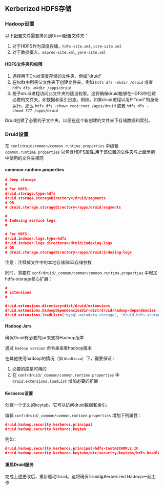 <!-- toc -->

## Kerberized HDFS存储
### Hadoop设置
以下配置文件需要拷贝到Druid配置文件夹：
1. 对于HDFS作为深度存储，`hdfs-site.xml`, `core-site.xml`
2. 对于数据摄入，`mapred-site.xml`, `yarn-site.xml`

#### HDFS文件夹和权限
1. 选择用于Druid深度存储的文件夹，例如"druid"
2. 在hdfs中所需父文件夹下创建文件夹，例如 `hdfs dfs -mkdir /druid` 或者 `hdfs dfs -mkdir /apps/druid`
3. 授予druid进程访问此文件夹的适当权限。这将确保druid能够在HDFS中创建必要的文件夹，如数据和索引日志。例如，如果druid进程以用户"root"的身份运行，那么 `hdfs dfs -chown root:root /apps/druid` 或者 `hdfs dfs -chmod 777 /apps/druid`

Druid创建了必要的子文件夹，以便在这个新创建的文件夹下存储数据和索引。

### Druid设置

在 `conf/druid/common/common.runtime.properties` 中编辑`common.runtime.properties` 以包含HDFS属性,用于该位置的文件夹与上面示例中使用的文件夹相同

#### common.runtime.properties
```json
# Deep storage
#
# For HDFS:
druid.storage.type=hdfs
druid.storage.storageDirectory=/druid/segments
# OR
# druid.storage.storageDirectory=/apps/druid/segments

#
# Indexing service logs
#

# For HDFS:
druid.indexer.logs.type=hdfs
druid.indexer.logs.directory=/druid/indexing-logs
# OR
# druid.storage.storageDirectory=/apps/druid/indexing-logs
```
注意：注释掉文件中的本地存储和S3存储参数

同时，需要在 `conf/druid/_common/common/common.runtime.properties` 中增加hdfs-storage核心扩展：

```json
#
# Extensions
#

druid.extensions.directory=dist/druid/extensions
druid.extensions.hadoopDependenciesDir=dist/druid/hadoop-dependencies
druid.extensions.loadList=["mysql-metadata-storage", "druid-hdfs-storage", "druid-kerberos"]
```

#### Hadoop Jars
确保Druid有必要的jar来支持Hadoop版本

通过 `hadoop version` 命令来查看hadoop版本

在其他使用hadoop的情况（如 `WanDisco`）下，需要保证：
1. 必要的库是可用的
2. 在 `conf/druid/_common/common.runtime.properties` 中 `druid.extensions.loadList` 增加必要的扩展

#### Kerberos设置
创建一个无头的keytab，它可以访问druid数据和索引。

编辑 `conf/druid/_common/common.runtime.properties` 增加下列属性：

```json
druid.hadoop.security.kerberos.principal
druid.hadoop.security.kerberos.keytab
```
例如：
```json
druid.hadoop.security.kerberos.principal=hdfs-test@EXAMPLE.IO
druid.hadoop.security.kerberos.keytab=/etc/security/keytabs/hdfs.headless.keytab
```

#### 重启Druid服务

完成上述更改后，重新启动Druid。这将确保Druid与Kerberized Hadoop一起工作